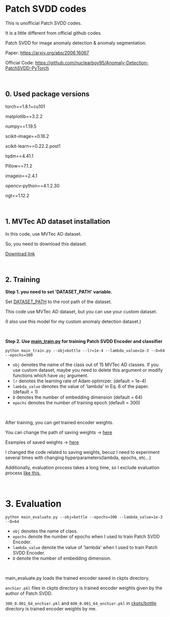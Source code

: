 # Patch SVDD codes

This is unofficial Patch SVDD codes. 

It is a little different from official github codes.

Patch SVDD for image anomaly detection & anomaly segmentation.

Paper: https://arxiv.org/abs/2006.16067

Official Code: https://github.com/nuclearboy95/Anomaly-Detection-PatchSVDD-PyTorch

<br/>

## 0. Used package versions

torch==1.8.1+cu101

matplotlib==3.2.2

numpy==1.19.5

scikit-image==0.16.2

scikit-learn==0.22.2.post1

tqdm==4.41.1

Pillow==7.1.2

imageio==2.4.1

opencv-python==4.1.2.30

ngt==1.12.2

<br/>

## 1. MVTec AD dataset installation

In this code, use MVTec AD dataset.

So, you need to download this dataset.

[Download link](https://www.mvtec.com/company/research/datasets/mvtec-ad/) 

<br/>

## 2. Training

**Step 1. you need to set 'DATASET_PATH' variable.**

Set [DATASET_PATH](https://github.com/PeterKim1/paper_code_review/blob/master/10.%20Patch%20SVDD/codes/mvtecad.py#L8) to the root path of the dataset.

This code use MVTec AD dataset, but you can use your custom dataset. 

(I also use this model for my custom anomaly detection dataset.)

<br/>

**Step 2. Use [main_train.py](https://github.com/PeterKim1/paper_code_review/blob/master/10.%20Patch%20SVDD/main_train.py) for training Patch SVDD Encoder and classifier**

```
python main_train.py --obj=bottle --lr=1e-4 --lambda_value=1e-3 --D=64 --epochs=300
```

* `obj` denotes the name of the class out of 15 MVTec AD classes. 
  If you use custom dataset, maybe you need to delete this argument or modify functions which have `obj` argument.
* `lr` denotes the learning rate of Adam optimizer. (default = 1e-4)
* `lambda_value` denotes the value of 'lambda' in Eq. 6 of the paper. (default = 1)
* `D` denotes the number of embedding dimension (default = 64)
* `epochs` denotes the number of training epoch (default = 300)

<br/>

After training, you can get trained encoder weights. 

You can change the path of saving weights ->  [here](https://github.com/PeterKim1/paper_code_review/blob/master/10.%20Patch%20SVDD/codes/networks.py#L172)

Examples of saved weights ->   [here](https://github.com/PeterKim1/paper_code_review/tree/master/10.%20Patch%20SVDD/ckpts/bottle)

I changed the code related to saving weights, becuz I need to experiment several times with changing hyperparameters(lambda, epochs, etc...)

Additionally, evaluation process takes a long time, so I exclude evaluation process [like this.](https://github.com/PeterKim1/paper_code_review/blob/master/10.%20Patch%20SVDD/main_train.py#L105)

<br/>

# 3. Evaluation

```
python main_evaluate.py --obj=bottle --epochs=300 --lambda_value=1e-3 --D=64
```

* `obj` denotes the name of class.
* `epochs` denote the number of epochs when I used to train Patch SVDD Encoder.
* `lambda_value` denote the value of 'lambda' when I used to train Patch SVDD Encoder.
* `D` denote the number of embedding dimension.

<br/>

main_evaluate.py loads the trained encoder saved in ckpts directory.

`enchier.pkl` files in ckpts directory is trained encoder weights given by the author of Patch SVDD.

`300_0.001_64_enchier.pkl` and `600_0.001_64_enchier.pkl` in [ckpts/bottle](https://github.com/PeterKim1/paper_code_review/tree/master/10.%20Patch%20SVDD/ckpts/bottle) directory is trained encoder weights by me. 








